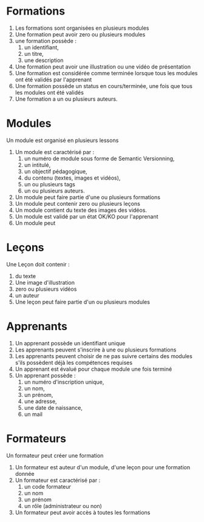 # Formations
1. Les formations sont organisées en plusieurs modules
2. Une formation peut avoir zero ou plusieurs modules
3. une formation possède :
   1. un identifiant,
   2. un titre,
   3. une description
4. Une formation peut avoir une illustration ou une vidéo de présentation
5. Une formation est considérée comme terminée lorsque tous les modules ont été validés par l'apprenant
6. Une formation possède un status en cours/terminée, une fois que tous les modules ont été validés
7. Une formation a un ou plusieurs auteurs.
   
# Modules
Un module est organisé en plusieurs lessons
1. Un module est caractérisé par :
   1. un numéro de module sous forme de Semantic Versionning,
   2. un intitulé,
   3. un objectif pédagogique,
   4. du contenu (textes, images et vidéos),
   5. un ou plusieurs tags
   6. un ou plusieurs auteurs.
2. Un module peut faire partie d'une ou plusieurs formations
3. Un module peut contenir zero ou plusieurs leçons
4. Un module contient du texte des images des vidéos.
5. Un module est validé par un état OK/KO pour l'apprenant
6. Un module peut 

# Leçons
   Une Leçon doit contenir :
   1. du texte
   2. Une image d'illustration
   3. zero ou plusieurs vidéos
   4. un auteur
1. Une leçon peut faire partie d'un ou plusieurs modules

# Apprenants
1. Un apprenant possède un identifiant unique
2. Les apprenants peuvent s'inscrire à une ou plusieurs formations
3. Les apprenants peuvent choisir de ne pas suivre certains des modules s'ils possèdent déjà les compétences requises
4. Un apprenant est évalué pour chaque module une fois terminé
5. Un apprenant possède :
   1. un numéro d'inscription unique,
   2. un nom,
   3. un prénom,
   4. une adresse,
   5. une date de naissance,
   6. un mail

# Formateurs
Un formateur peut créer une formation
1. Un formateur est auteur d'un module, d'une leçon pour une formation donnée
2. Un formateur est caractérisé par :
   1. un code formateur
   2. un nom
   3. un prénom
   4. un rôle (administrateur ou non)
3. Un formateur peut avoir accès à toutes les formations

